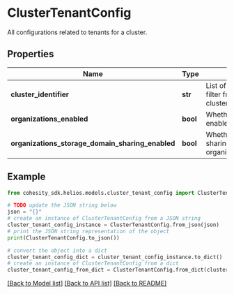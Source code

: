 # ClusterTenantConfig

All configurations related to tenants for a cluster.

## Properties

Name | Type | Description | Notes
------------ | ------------- | ------------- | -------------
**cluster_identifier** | **str** | List of Clusters Identifiers to filter from. The format is clusterId:clusterIncarnationId. | 
**organizations_enabled** | **bool** | Whether organizations is enabled on the cluster. | 
**organizations_storage_domain_sharing_enabled** | **bool** | Whether storage domain sharing is enabled for organizations on the cluster. | [default to False]

## Example

```python
from cohesity_sdk.helios.models.cluster_tenant_config import ClusterTenantConfig

# TODO update the JSON string below
json = "{}"
# create an instance of ClusterTenantConfig from a JSON string
cluster_tenant_config_instance = ClusterTenantConfig.from_json(json)
# print the JSON string representation of the object
print(ClusterTenantConfig.to_json())

# convert the object into a dict
cluster_tenant_config_dict = cluster_tenant_config_instance.to_dict()
# create an instance of ClusterTenantConfig from a dict
cluster_tenant_config_from_dict = ClusterTenantConfig.from_dict(cluster_tenant_config_dict)
```
[[Back to Model list]](../README.md#documentation-for-models) [[Back to API list]](../README.md#documentation-for-api-endpoints) [[Back to README]](../README.md)


